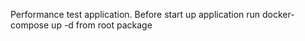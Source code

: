 Performance test application.
Before start up application run docker-compose up -d from root package
